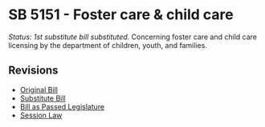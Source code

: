 # SB 5151 - Foster care & child care
*Status: 1st substitute bill substituted.*
Concerning foster care and child care licensing by the department of children, youth, and families.

## Revisions
* [Original Bill](1/)
* [Substitute Bill](S/)
* [Bill as Passed Legislature](S.PL/)
* [Session Law](S.SL/)